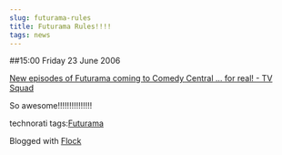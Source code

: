 ```yaml
---
slug: futurama-rules
title: Futurama Rules!!!!
tags: news
---
```


##15:00 Friday 23 June 2006

[New episodes of Futurama coming to Comedy Central ... for real! - TV Squad](http://www.tvsquad.com/2006/06/22/new-episodes-of-futurama-coming-to-comedy-central-for-real/#comments)





  

So awesome!!!!!!!!!!!!!!!  



technorati tags:[Futurama](http://technorati.com/tag/Futurama)

Blogged with [Flock](http://www.flock.com)
